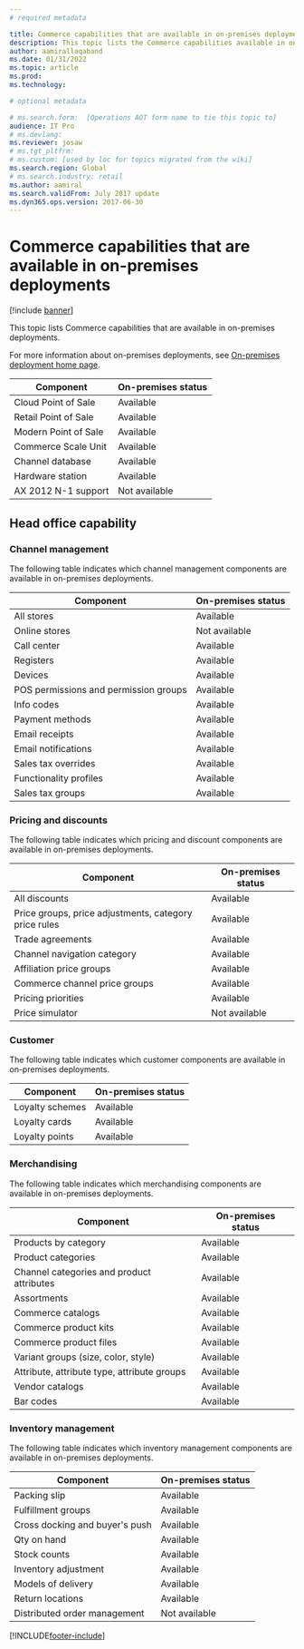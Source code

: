 ```yaml
---
# required metadata

title: Commerce capabilities that are available in on-premises deployments
description: This topic lists the Commerce capabilities available in on-premises deployments.
author: aamirallaqaband
ms.date: 01/31/2022
ms.topic: article
ms.prod: 
ms.technology: 

# optional metadata

# ms.search.form:  [Operations AOT form name to tie this topic to]
audience: IT Pro
# ms.devlang: 
ms.reviewer: josaw
# ms.tgt_pltfrm: 
# ms.custom: [used by loc for topics migrated from the wiki]
ms.search.region: Global
# ms.search.industry: retail
ms.author: aamiral
ms.search.validFrom: July 2017 update 
ms.dyn365.ops.version: 2017-06-30 
---
```


# Commerce capabilities that are available in on-premises deployments

[!include [banner](includes/banner.md)]

This topic lists Commerce capabilities that are available in on-premises deployments.

For more information about on-premises deployments, see [On-premises deployment home page](../fin-ops-core/dev-itpro/deployment/on-premises-deployment-landing-page.md).

| Component            | On-premises status |
| -------------------- | ------------------ |
| Cloud Point of Sale  | Available          |
| Retail Point of Sale | Available          |
| Modern Point of Sale | Available          |
| Commerce Scale Unit  | Available          |
| Channel database     | Available          |
| Hardware station     | Available          |
| AX 2012 N-1 support  | Not available      |

## Head office capability

### Channel management

The following table indicates which channel management components are available in on-premises deployments.

| Component                             | On-premises status |
|---------------------------------------|--------------------|
| All stores                            | Available          |
| Online stores                         | Not available      |
| Call center                           | Available          |
| Registers                             | Available          |
| Devices                               | Available          |
| POS permissions and permission groups | Available          |
| Info codes                            | Available          |
| Payment methods                       | Available          |
| Email receipts                        | Available          |
| Email notifications                   | Available          |
| Sales tax overrides                   | Available          |
| Functionality profiles                | Available          |
| Sales tax groups                      | Available          |

### Pricing and discounts

The following table indicates which pricing and discount components are available in on-premises deployments.

| Component                                             | On-premises status |
|-------------------------------------------------------|--------------------|
| All discounts                                         | Available          |
| Price groups, price adjustments, category price rules | Available          |
| Trade agreements                                      | Available          |
| Channel navigation category                           | Available          |
| Affiliation price groups                              | Available          |
| Commerce channel price groups                         | Available          |
| Pricing priorities                                    | Available          |
| Price simulator                                       | Not available      |

### Customer

The following table indicates which customer components are available in on-premises deployments.

| Component       | On-premises status |
|-----------------|--------------------|
| Loyalty schemes | Available          |
| Loyalty cards   | Available          |
| Loyalty points  | Available          |

### Merchandising

The following table indicates which merchandising components are available in on-premises deployments.

| Component                                   | On-premises status |
|---------------------------------------------|--------------------|
| Products by category                        | Available          |
| Product categories                          | Available          |
| Channel categories and product attributes   | Available          |
| Assortments                                 | Available          |
| Commerce catalogs                           | Available          |
| Commerce product kits                       | Available          |
| Commerce product files                      | Available          |
| Variant groups (size, color, style)         | Available          |
| Attribute, attribute type, attribute groups | Available          |
| Vendor catalogs                             | Available          |
| Bar codes                                   | Available          |

### Inventory management

The following table indicates which inventory management components are available in on-premises deployments.

| Component                      | On-premises status |
|--------------------------------|--------------------|
| Packing slip                   | Available          |
| Fulfillment groups              | Available          |
| Cross docking and buyer's push | Available          |
| Qty on hand                    | Available          |
| Stock counts                   | Available          |
| Inventory adjustment           | Available          |
| Models of delivery             | Available          |
| Return locations               | Available          |
| Distributed order management   | Not available      |


[!INCLUDE[footer-include](../includes/footer-banner.md)]
